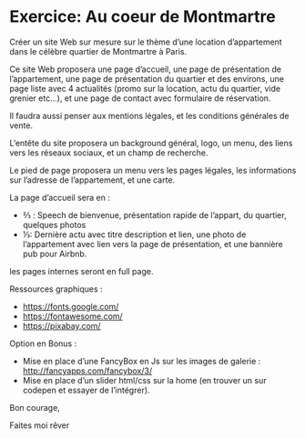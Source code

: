 # Exercice: Au coeur de Montmartre

Créer un site Web sur mesure sur le thème d’une location d’appartement dans le célèbre quartier de Montmartre à Paris.

Ce site Web proposera une page d’accueil, une page de présentation de l’appartement, une page de présentation du quartier et des environs, une page liste avec 4 actualités (promo sur la location, actu du quartier, vide grenier etc…), et une page de contact avec formulaire de réservation.

Il faudra aussi penser aux mentions légales, et les conditions générales de vente.

L’entête du site proposera un background général, logo, un menu, des liens vers les réseaux sociaux, et un champ de recherche.

Le pied de page proposera un menu vers les pages légales, les informations sur l’adresse de l’appartement, et une carte.


La page d’accueil sera en :

- ⅔ : Speech de bienvenue, présentation rapide de l’appart, du quartier, quelques photos
- ⅓:  Dernière actu avec titre description et lien, une photo de l’appartement avec lien vers la page de présentation, et une bannière pub pour Airbnb.

les pages internes seront en full page.

Ressources graphiques :

- https://fonts.google.com/
- https://fontawesome.com/
- https://pixabay.com/


Option en Bonus :

- Mise en place d’une FancyBox en Js sur les images de galerie : http://fancyapps.com/fancybox/3/
- Mise en place d’un slider html/css sur la home (en trouver un sur codepen et essayer de l’intégrer).

Bon courage,

Faites moi rêver 
